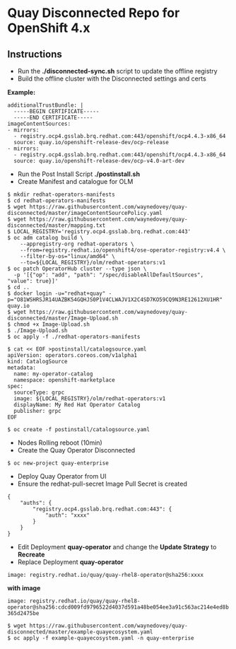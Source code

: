 # Quay Disconnected Repo for OpenShift 4.x

## Instructions

* Run the **./disconnected-sync.sh** script to update the offline registry
* Build the offline cluster with the Disconnected settings and certs 

**Example:**

```
additionalTrustBundle: |
  -----BEGIN CERTIFICATE-----
  -----END CERTIFICATE-----
imageContentSources:
- mirrors:
  - registry.ocp4.gsslab.brq.redhat.com:443/openshift/ocp4.4.3-x86_64
  source: quay.io/openshift-release-dev/ocp-release
- mirrors:
  - registry.ocp4.gsslab.brq.redhat.com:443/openshift/ocp4.4.3-x86_64
  source: quay.io/openshift-release-dev/ocp-v4.0-art-dev
```
  
* Run the Post Install Script **./postinstall.sh** 
* Create Manifest and catalogue for OLM

```
$ mkdir redhat-operators-manifests
$ cd redhat-operators-manifests
$ wget https://raw.githubusercontent.com/waynedovey/quay-disconnected/master/imageContentSourcePolicy.yaml
$ wget https://raw.githubusercontent.com/waynedovey/quay-disconnected/master/mapping.txt
$ LOCAL_REGISTRY='registry.ocp4.gsslab.brq.redhat.com:443'
$ oc adm catalog build \
    --appregistry-org redhat-operators \
    --from=registry.redhat.io/openshift4/ose-operator-registry:v4.4 \
    --filter-by-os="linux/amd64" \
    --to=${LOCAL_REGISTRY}/olm/redhat-operators:v1
$ oc patch OperatorHub cluster --type json \
  -p '[{"op": "add", "path": "/spec/disableAllDefaultSources", "value": true}]'  
$ cd ..
$ docker login -u="redhat+quay" -p="O81WSHRSJR14UAZBK54GQHJS0P1V4CLWAJV1X2C4SD7KO59CQ9N3RE12612XU1HR" quay.io
$ wget https://raw.githubusercontent.com/waynedovey/quay-disconnected/master/Image-Upload.sh
$ chmod +x Image-Upload.sh
$ ./Image-Upload.sh
$ oc apply -f ./redhat-operators-manifests

$ cat << EOF >postinstall/catalogsource.yaml
apiVersion: operators.coreos.com/v1alpha1
kind: CatalogSource
metadata:
  name: my-operator-catalog
  namespace: openshift-marketplace
spec:
  sourceType: grpc
  image: ${LOCAL_REGISTRY}/olm/redhat-operators:v1
  displayName: My Red Hat Operator Catalog
  publisher: grpc
EOF

$ oc create -f postinstall/catalogsource.yaml
```

* Nodes Rolling reboot (10min)
* Create the Quay Operator Disconnected 

```
$ oc new-project quay-enterprise
```

* Deploy Quay Operator from UI
* Ensure the redhat-pull-secret Image Pull Secret is created 
```
{
	"auths": {
		"registry.ocp4.gsslab.brq.redhat.com:443": {
			"auth": "xxxx"
		}
	}
}
```

* Edit Deployment **quay-operator** and change the **Update Strategy** to **Recreate**
* Replace Deployment **quay-operator** 

```image: registry.redhat.io/quay/quay-rhel8-operator@sha256:xxxx```

**with image** 

```image: registry.redhat.io/quay/quay-rhel8-operator@sha256:cdcd009fd9796522d4037d591a48be054ee3a91c563ac214e4ed8b365d2475be```

```
$ wget https://raw.githubusercontent.com/waynedovey/quay-disconnected/master/example-quayecosystem.yaml
$ oc apply -f example-quayecosystem.yaml -n quay-enterprise
```


